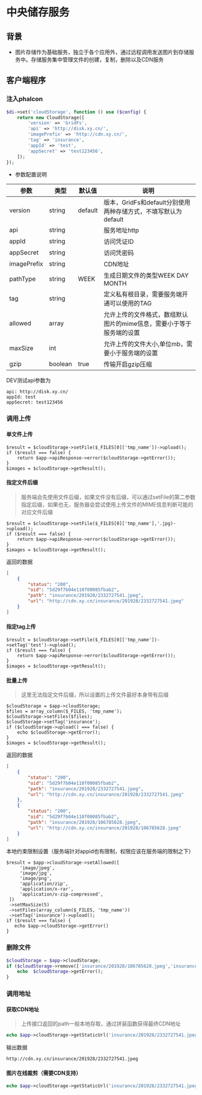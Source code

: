 # 中央储存服务

## 背景

- 图片存储作为基础服务，独立于各个应用外，通过远程调用发送图片到存储服务中。存储服务集中管理文件的创建，复制，删除以及CDN服务 

## 客户端程序

### 注入phalcon


```php
$di->set('cloudStorage', function () use ($config) {
    return new CloudStorage([
        'version' => 'GridFs',
        'api' => 'http://disk.xy.cn/',
        'imagePrefix' => 'http://cdn.xy.cn/',
        'tag' => 'insurance',
        'appId' => 'test',
        'appSecret' => 'test123456',
    ]);
});
```

- 参数配置说明


| 参数       |  类型   |默认值 | 说明       |
|------------|--------|--------|--------------|
|version     | string | default| 版本，GridFs和default分别使用两种存储方式，不填写默认为default  |
|api         | string |        | 服务地址http  |
|appId       | string |        | 访问凭证ID   |
|appSecret   | string |        | 访问凭密码   |
|imagePrefix | string |        | CDN地址                         | 
|pathType    | string | WEEK   | 生成日期文件的类型WEEK DAY MONTH|
|tag         | string |        | 定义私有根目录，需要服务端开通可以使用的TAG    |
|allowed     | array  |        | 允许上传的文件格式，数组默认图片的mime信息，需要小于等于服务端的设置 |
|maxSize     | int    |        | 允许上传的文件大小,单位mb，需要小于服务端的设置  |
|gzip        | boolean| true   | 传输开启gzip压缩  |

DEV测试api参数为

```
api: http://disk.xy.cn/
appId: test
appSecret: test123456
```

### 调用上传

#### 单文件上传

```
$result = $cloudStorage->setFile($_FILES[0]['tmp_name'])->upload();
if ($result === false) {
    return $app->apiResponse->error($cloudStorage->getError());
}
$images = $cloudStorage->getResult();
```

#### 指定文件后缀

> 服务端会先使用文件后缀，如果文件没有后缀，可以通过setFile的第二参数指定后缀，如果也无，服务器会尝试使用上传文件的MIME信息判断可能的对应文件后缀

```
$result = $cloudStorage->setFile($_FILES[0]['tmp_name'],'.jpg)->upload();
if ($result === false) {
    return $app->apiResponse->error($cloudStorage->getError());
}
$images = $cloudStorage->getResult();
```

返回的数据


```json
[
    {
        "status": "200",
        "oid": "5d29f7b04e110f00085fbab2",
        "path": "insurance/201928/2332727541.jpeg",
        "url": "http://cdn.xy.cn/insurance/201928/2332727541.jpeg"
    }
]
```

#### 指定tag上传

```
$result = $cloudStorage->setFile($_FILES[0]['tmp_name'])->setTag('test')->upload();
if ($result === false) {
    return $app->apiResponse->error($cloudStorage->getError());
}
$images = $cloudStorage->getResult();
```

#### 批量上传

> 这里无法指定文件后缀，所以设置的上传文件最好本身带有后缀

```
$cloudStorage = $app->cloudStorage;
$files = array_column($_FILES, 'tmp_name');
$cloudStorage->setFiles($files);
$cloudStorage->setTag('insurance');
if ($cloudStorage->upload() === false) {
    echo $cloudStorage->getError();
}
$images = $cloudStorage->getResult();
```

返回的数据


```json
[
    {
        "status": "200",
        "oid": "5d29f7b04e110f00085fbab2",
        "path": "insurance/201928/2332727541.jpeg",
        "url": "http://cdn.xy.cn/insurance/201928/2332727541.jpeg"
    },
    {
        "status": "200",
        "oid": "5d29f7b04e110f00085fbab2",
        "path": "insurance/201928/106785628.jpeg",
        "url": "http://cdn.xy.cn/insurance/201928/106785628.jpeg"
    }
]
```

本地约束限制设置（服务端针对appid也有限制，权限应该在服务端的限制之下）

```
$result = $app->cloudStorage->setAllowed([
     'image/jpeg',
     'image/jpg',
     'image/png',
     'application/zip',
     'application/x-rar',
     'application/x-zip-compressed',
 ])
 ->setMaxSize(5)
 ->setFiles(array_column($_FILES, 'tmp_name'))
 ->setTag('insurance')->upload();
if ($result === false) {
   echo $app->cloudStorage->getError()
}
```

### 删除文件

```php
$cloudStorage = $app->cloudStorage;
if ($cloudStorage->remove(['insurance/201928/106785628.jpeg','insurance/201928/2332727541.jpeg']) === false) {
    echo  $cloudStorage->getError();
}
```


### 调用地址

#### 获取CDN地址

> 上传接口返回的path一般本地存取，通过拼装函数获得最终CDN地址


```php
echo $app->cloudStorage->getStaticUrl('insurance/201928/2332727541.jpeg');
```

输出数据

```
http://cdn.xy.cn/insurance/201928/2332727541.jpeg
```

#### 图片在线裁剪（需要CDN支持）

```php
echo $app->cloudStorage->getStaticUrl('insurance/201928/2332727541.jpeg',['width'=>100,'height'=>100,clipType='1']);
```


